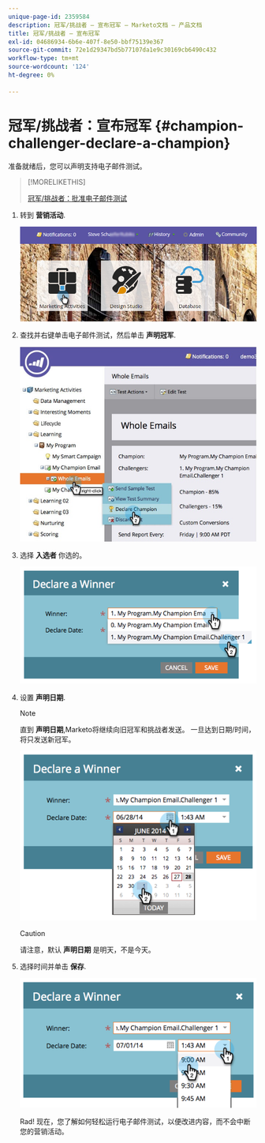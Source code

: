 ```yaml
---
unique-page-id: 2359584
description: 冠军/挑战者 — 宣布冠军 — Marketo文档 — 产品文档
title: 冠军/挑战者 — 宣布冠军
exl-id: 04686934-6b6e-407f-8e50-bbf75139e367
source-git-commit: 72e1d29347bd5b77107da1e9c30169cb6490c432
workflow-type: tm+mt
source-wordcount: '124'
ht-degree: 0%

---
```


# 冠军/挑战者：宣布冠军 {#champion-challenger-declare-a-champion}

准备就绪后，您可以声明支持电子邮件测试。

>[!MORELIKETHIS]
>
>[冠军/挑战者：批准电子邮件测试](/help/marketo/product-docs/email-marketing/general/functions-in-the-editor/email-tests-champion-challenger/champion-challenger-approve-your-email-test.md)

1. 转到 **营销活动**.

   ![](assets/login-marketing-activities-2.png)

1. 查找并右键单击电子邮件测试，然后单击 **声明冠军**.

   ![](assets/champion4.jpg)

1. 选择 **入选者** 你选的。

   ![](assets/image2014-9-15-13-3a33-3a33.png)

1. 设置 **声明日期**.

   >[!NOTE]
   >
   >直到 **声明日期**,Marketo将继续向旧冠军和挑战者发送。 一旦达到日期/时间，将只发送新冠军。

   ![](assets/image2014-9-15-13-3a33-3a47.png)

   >[!CAUTION]
   >
   >请注意，默认 **声明日期** 是明天，不是今天。

1. 选择时间并单击 **保存**.

   ![](assets/image2014-9-15-13-3a33-3a56.png)

   Rad! 现在，您了解如何轻松运行电子邮件测试，以便改进内容，而不会中断您的营销活动。
